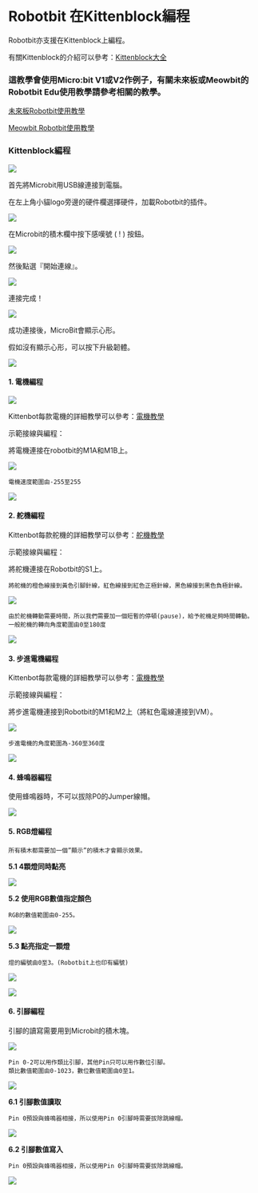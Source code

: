 # Robotbit 在Kittenblock編程

Robotbit亦支援在Kittenblock上編程。

有關Kittenblock的介紹可以參考：[Kittenblock大全](../../programmingplatforms/kittenblock/)

### 這教學會使用Micro:bit V1或V2作例子，有關未來板或Meowbit的Robotbit Edu使用教學請參考相關的教學。

[未來板Robotbit使用教學](../../mcu/futureboard/kittenblock/robotbit.md)

[Meowbit Robotbit使用教學](https://kittenbothk.readthedocs.io/en/latest/meowbit/meowbit\_robotbit.html)

### Kittenblock編程

![](https://kittenbothk.readthedocs.io/en/latest/\_images/kbbanner3.png)

首先將Microbit用USB線連接到電腦。

在左上角小貓logo旁邊的硬件欄選擇硬件，加載Robotbit的插件。

![](https://kittenbothk.readthedocs.io/en/latest/\_images/add4.png)

在Microbit的積木欄中按下感嘆號 ( ! ) 按鈕。

![](https://kittenbothk.readthedocs.io/en/latest/\_images/kbmbcon3.png)

然後點選『開始連線』。

![](https://kittenbothk.readthedocs.io/en/latest/\_images/kbmbcon11.png)

連接完成！

![](https://kittenbothk.readthedocs.io/en/latest/\_images/kbmbcon21.png)

成功連接後，MicroBit會顯示心形。

假如沒有顯示心形，可以按下升級韌體。

![](https://kittenbothk.readthedocs.io/en/latest/\_images/upload4.png)

#### 1. 電機編程

![](https://kittenbothk.readthedocs.io/en/latest/\_images/robotbit\_motorKB.png)

Kittenbot每款電機的詳細教學可以參考：[電機教學](https://kittenbothk.readthedocs.io/en/latest/motors/index.html)

示範接線與編程：

將電機連接在robotbit的M1A和M1B上。

![](https://kittenbothk.readthedocs.io/en/latest/\_images/motor\_wire.png)

```
電機速度範圍由-255至255
```

![](https://kittenbothk.readthedocs.io/en/latest/\_images/motor\_code\_kb.png)

#### 2. 舵機編程

Kittenbot每款舵機的詳細教學可以參考：[舵機教學](https://kittenbothk.readthedocs.io/en/latest/motors/index.html)

示範接線與編程：

將舵機連接在Robotbit的S1上。

```
將舵機的橙色線接到黃色引腳針線，紅色線接到紅色正極針線，黑色線接到黑色負極針線。
```

![](https://kittenbothk.readthedocs.io/en/latest/\_images/servo\_wire.png)

```
由於舵機轉動需要時間，所以我們需要加一個短暫的停頓(pause)，給予舵機足夠時間轉動。
一般舵機的轉向角度範圍由0至180度
```

![](https://kittenbothk.readthedocs.io/en/latest/\_images/servo\_code\_kb.png)

#### 3. 步進電機編程

Kittenbot每款電機的詳細教學可以參考：[電機教學](https://kittenbothk.readthedocs.io/en/latest/motors/index.html)

示範接線與編程：

將步進電機連接到Robotbit的M1和M2上（將紅色電線連接到VM）。

![](https://kittenbothk.readthedocs.io/en/latest/\_images/stepper\_wire.png)

```
步進電機的角度範圍為-360至360度
```

![](https://kittenbothk.readthedocs.io/en/latest/\_images/stepper\_code\_kb.png)

#### 4. 蜂鳴器編程

使用蜂鳴器時，不可以拔除P0的Jumper線帽。

![](https://kittenbothk.readthedocs.io/en/latest/\_images/kb\_code4.png)

#### 5. RGB燈編程

```
所有積木都需要加一個”顯示”的積木才會顯示效果。
```

**5.1 4顆燈同時點亮**

![](https://kittenbothk.readthedocs.io/en/latest/\_images/kb\_code5.png)

**5.2 使用RGB數值指定顏色**

```
RGB的數值範圍由0-255。
```

![](https://kittenbothk.readthedocs.io/en/latest/\_images/kb\_code6.png)

**5.3 點亮指定一顆燈**

```
燈的編號由0至3。(Robotbit上也印有編號)
```

![](https://kittenbothk.readthedocs.io/en/latest/\_images/robotbit\_neopixel2.png)

![](https://kittenbothk.readthedocs.io/en/latest/\_images/kb\_code7.png)

#### 6. 引腳編程

引腳的讀寫需要用到Microbit的積木塊。

![](https://kittenbothk.readthedocs.io/en/latest/\_images/robobit\_pinKB.png)

```
Pin 0-2可以用作類比引腳，其他Pin只可以用作數位引腳。
類比數值範圍由0-1023，數位數值範圍由0至1。
```

![](https://kittenbothk.readthedocs.io/en/latest/\_images/robobit\_pinKB1.png)

**6.1 引腳數值讀取**

```
Pin 0預設與蜂鳴器相接，所以使用Pin 0引腳時需要拔除跳線帽。
```

![](https://kittenbothk.readthedocs.io/en/latest/\_images/robobit\_pinKB2.png)

**6.2 引腳數值寫入**

```
Pin 0預設與蜂鳴器相接，所以使用Pin 0引腳時需要拔除跳線帽。
```

![](https://kittenbothk.readthedocs.io/en/latest/\_images/robobit\_pinKB3.png)
